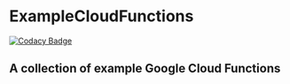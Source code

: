 # ExampleCloudFunctions

[![Codacy Badge](https://api.codacy.com/project/badge/Grade/74a0f85b0676427885dfb0e6383382b6)](https://www.codacy.com/app/anjakammer/ExampleCloudFunctions?utm_source=github.com&amp;utm_medium=referral&amp;utm_content=anjakammer/ExampleCloudFunctions&amp;utm_campaign=Badge_Grade)

## A collection of example Google Cloud Functions
